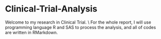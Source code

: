 # Clinical-Trial-Analysis

Welcome to my research in Clinical Trial. \\
For the whole report, I will use programming language R and SAS to process the analysis, and all of codes are written in RMarkdown.

